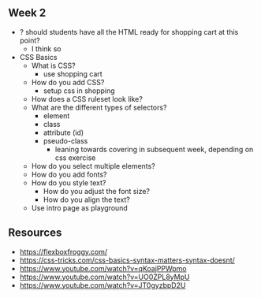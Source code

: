 ## Week 2

- ? should students have all the HTML ready for shopping cart at this point?
  - I think so
- CSS Basics
  - What is CSS?
    - use shopping cart
  - How do you add CSS?
    - setup css in shopping
  - How does a CSS ruleset look like?
  - What are the different types of selectors?
    - element
    - class
    - attribute (id)
    - pseudo-class
      - leaning towards covering in subsequent week, depending on css exercise
  - How do you select multiple elements?
  - How do you add fonts?
  - How do you style text?
    - How do you adjust the font size?
    - How do you align the text?
  - Use intro page as playground

## Resources

- https://flexboxfroggy.com/
- https://css-tricks.com/css-basics-syntax-matters-syntax-doesnt/
- https://www.youtube.com/watch?v=qKoajPPWpmo
- https://www.youtube.com/watch?v=UO0ZPL8yMpU
- https://www.youtube.com/watch?v=JT0gyzbpD2U
